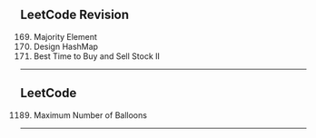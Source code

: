 ## LeetCode Revision

169. Majority Element
170. Design HashMap
171. Best Time to Buy and Sell Stock II

---

## LeetCode

1189. Maximum Number of Balloons

---
